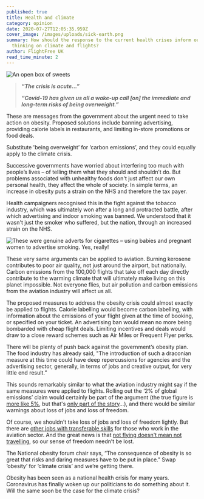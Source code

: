 ```yaml
---
published: true
title: Health and climate
category: opinion
date: 2020-07-27T12:05:35.959Z
cover_image: /images/uploads/sick-earth.png
summary: How should the response to the current health crises inform our
  thinking on climate and flights?
author: FlightFree UK
read_time_minute: 2
---
```

![An open box of sweets](/images/uploads/box-of-sweets.jpg)

> ***“The crisis is acute…”***
>
> ***“Covid-19 has given us all a wake-up call \[on] the immediate and long-term risks of being overweight.”***

These are messages from the government about the urgent need to take action on obesity. Proposed solutions include banning advertising, providing calorie labels in restaurants, and limiting in-store promotions or food deals.

Substitute 'being overweight’ for ‘carbon emissions’, and they could equally apply to the climate crisis.

Successive governments have worried about interfering too much with people’s lives – of telling them what they should and shouldn’t do. But problems associated with unhealthy foods don't just affect our own personal health, they affect the whole of society. In simple terms, an increase in obesity puts a strain on the NHS and therefore the tax payer.

Health campaigners recognised this in the fight against the tobacco industry, which was ultimately won after a long and protracted battle, after which advertising and indoor smoking was banned. We understood that it wasn't just the smoker who suffered, but the nation, through an increased strain on the NHS.

![These were genuine adverts for cigarettes – using babies and pregnant women to advertise smoking. Yes, really!](/images/uploads/13-smoking-ads.jpg "These were genuine adverts for cigarettes – using babies and pregnant women to advertise smoking. Yes, really!")

These very same arguments can be applied to aviation. Burning kerosene contributes to poor air quality, not just around the airport, but nationally. Carbon emissions from the 100,000 flights that take off each day directly contribute to the warming climate that will ultimately make living on this planet impossible. Not everyone flies, but air pollution and carbon emissions from the aviation industry will affect us all.

The proposed measures to address the obesity crisis could almost exactly be applied to flights. Calorie labelling would become carbon labelling, with information about the emissions of your flight given at the time of booking, or specified on your ticket. An advertising ban would mean no more being bombarded with cheap flight deals. Limiting incentives and deals would draw to a close reward schemes such as Air Miles or Frequent Flyer perks.

There will be plenty of push back against the government’s obesity plan. The food industry has already said, "The introduction of such a draconian measure at this time could have deep repercussions for agencies and the advertising sector, generally, in terms of jobs and creative output, for very little end result.”

This sounds remarkably similar to what the aviation industry might say if the same measures were applied to flights. Rolling out the ‘2% of global emissions’ claim would certainly be part of the argument (the true figure is [more like 5%](https://www.transportenvironment.org/what-we-do/flying-and-climate-change), but that's [only part of the story](https://flightfree.co.uk/post/is-the-rising-social-stigma-around-flying-misplaced/)…), and there would be similar warnings about loss of jobs and loss of freedom.

Of course, we shouldn't take loss of jobs and loss of freedom lightly. But there are [other jobs with transferable skills](https://www.techbriefs.com/component/content/article/tb/pub/features/articles/8602) for those who work in the aviation sector. And the great news is that [not flying doesn't mean not travelling](https://flightfree.co.uk/blog/categories/travel/), so our sense of freedom needn’t be lost.

The National obesity forum chair says, “The consequence of obesity is so great that risks and daring measures have to be put in place.” Swap ‘obesity’ for ‘climate crisis’ and we’re getting there.

Obesity has been seen as a national health crisis for many years. Coronavirus has finally woken up our politicians to do something about it. Will the same soon be the case for the climate crisis?